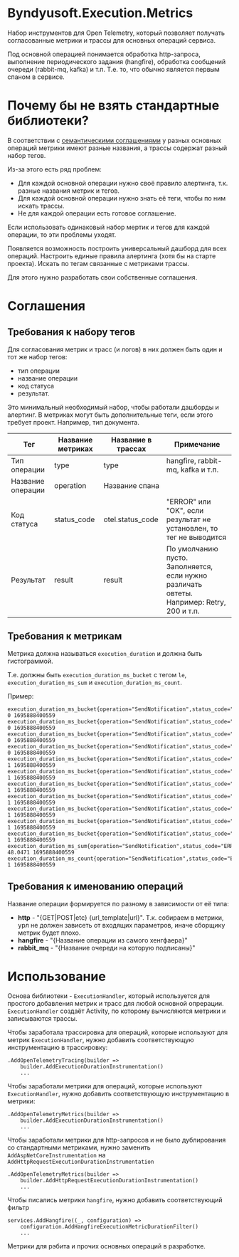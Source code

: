 # Byndyusoft.Execution.Metrics

Набор инструментов для Open Telemetry,
который позволяет получать согласованные метрики и трассы для основных операций сервиса.

Под основной операцией понимается обработка http-запроса, выполнение периодического задания (hangfire), 
обработка сообщений очереди (rabbit-mq, kafka) и т.п. Т.е. то, что обычно является первым спаном в сервисе.

# Почему бы не взять стандартные библиотеки?

В соответствии с [семантическими соглашениями](https://opentelemetry.io/docs/specs/otel/metrics/semantic_conventions/) 
у разных основных операций метрики имеют разные названия, а трассы содержат разный набор тегов.

Из-за этого есть ряд проблем:
* Для каждой основной операции нужно своё правило алертинга, т.к. разные названия метрик и тегов.
* Для каждой основной операции нужно знать её теги, чтобы по ним искать трассы.
* Не для каждой операции есть готовое соглашение.

Если использовать одинаковый набор мертик и тегов для каждой операции, то эти проблемы уходят.

Появляется возможность построить универсальный дашборд для всех операций.
Настроить единые правила алертинга (хотя бы на старте проекта).
Искать по тегам связанные с метриками трассы.

Для этого нужно разработать свои собственные соглашения.

# Соглашения

## Требования к набору тегов

Для согласования метрик и трасс (и логов) в них должен быть один и тот же набор тегов:
* тип операции
* название операции
* код статуса
* результат. 

Это минимальный необходимый набор, чтобы работали дашборды и алертинг.
В метриках могут быть дополнительные теги, если этого требует проект. Например, тип документа.


| Тег                 | Название метриках | Название в трассах | Примечание |
|-|-|-|-|
| Тип операции        | type              | type               | hangfire, rabbit-mq, kafka и т.п. |
| Название операции   | operation         | Название спана     |  |
| Код статуса         | status_code       | otel.status_code   | "ERROR" или "OK", если результат не установлен, то тег не выводится |
| Результат           | result            | result             | По умолчанию пусто. Заполняется, если нужно различать овтеты. Например: Retry, 200 и т.п. |

## Требования к метрикам

Метрика должна называться `execution_duration` и должна быть гистограммой.

Т.е. должны быть `execution_duration_ms_bucket` с тегом `le`, `execution_duration_ms_sum` и `execution_duration_ms_count`.

Пример: 
```
execution_duration_ms_bucket{operation="SendNotification",status_code="ERROR",status_description="",type="memory_queue",le="0"} 0 1695888400559
execution_duration_ms_bucket{operation="SendNotification",status_code="ERROR",status_description="",type="memory_queue",le="5"} 0 1695888400559
execution_duration_ms_bucket{operation="SendNotification",status_code="ERROR",status_description="",type="memory_queue",le="10"} 0 1695888400559
execution_duration_ms_bucket{operation="SendNotification",status_code="ERROR",status_description="",type="memory_queue",le="25"} 0 1695888400559
execution_duration_ms_bucket{operation="SendNotification",status_code="ERROR",status_description="",type="memory_queue",le="50"} 1 1695888400559
execution_duration_ms_bucket{operation="SendNotification",status_code="ERROR",status_description="",type="memory_queue",le="75"} 1 1695888400559
execution_duration_ms_bucket{operation="SendNotification",status_code="ERROR",status_description="",type="memory_queue",le="100"} 1 1695888400559
execution_duration_ms_bucket{operation="SendNotification",status_code="ERROR",status_description="",type="memory_queue",le="250"} 1 1695888400559
execution_duration_ms_bucket{operation="SendNotification",status_code="ERROR",status_description="",type="memory_queue",le="500"} 1 1695888400559
execution_duration_ms_bucket{operation="SendNotification",status_code="ERROR",status_description="",type="memory_queue",le="1000"} 1 1695888400559
execution_duration_ms_bucket{operation="SendNotification",status_code="ERROR",status_description="",type="memory_queue",le="+Inf"} 1 1695888400559
execution_duration_ms_sum{operation="SendNotification",status_code="ERROR",status_description="",type="memory_queue"} 48.0471 1695888400559
execution_duration_ms_count{operation="SendNotification",status_code="ERROR",status_description="",type="memory_queue"} 1 1695888400559
```

## Требования к именованию операций

Название операции формируется по разному в зависимости от её типа:
* **http** - "{GET|POST|etc} {url_template|url}". 
Т.к. собираем в метрики, урл не должен зависеть от входящих параметров, иначе сборщику метрик будет плохо.
* **hangfire** - "{Название операции из самого хенгфаера}"
* **rabbit_mq** - "{Название очереди на которую подписаны}"


# Использование

Основа библиотеки - `ExecutionHandler`, который используется для простого добавления метрик и трасс для любой основной опрерации.
`ExecutionHandler` создаёт Activity, по которому вычисляются метрики и записываются трассы.

Чтобы заработала трассировка для операций, которые используют для метрик `ExecutionHandler`,
нужно добавить соответствующую инструментацию в трассировку:

```
.AddOpenTelemetryTracing(builder =>
    builder.AddExecutionDurationInstrumentation()
    ...
```

Чтобы заработали метрики для операций, которые используют `ExecutionHandler`,
нужно добавить соответствующую инструментацию в метрики:

```
.AddOpenTelemetryMetrics(builder =>
    builder.AddExecutionDurationInstrumentation()
    ...
```

Чтобы заработали метрики для http-запросов и не было дублирования со стандартными метриками,
нужно заменить `AddAspNetCoreInstrumentation` на `AddHttpRequestExecutionDurationInstrumentation`
```
.AddOpenTelemetryMetrics(builder =>
    builder.AddHttpRequestExecutionDurationInstrumentation()
    ...
```

Чтобы писались метрики `hangfire`, нужно добавить соответствующий фильтр 
```
services.AddHangfire((_, configuration) => 
    configuration.AddHangfireExecutionMetricDurationFilter()
    ...

```


Метрики для рэбита и прочих основных операций в разработке.
